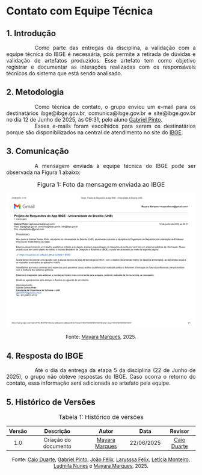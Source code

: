 # Contato com Equipe Técnica

## 1. Introdução

<div style="text-align: justify; text-indent: 2cm;">
Como parte das entregas da disciplina, a validação com a equipe técnica do IBGE é necessária, pois permite a retirada de dúvidas e validação de artefatos produzidos. Esse artefato tem como objetivo registrar e documentar as interações realizadas com os responsáveis técnicos do sistema que está sendo analisado. 
</div>

## 2. Metodologia

<div style="text-align: justify; text-indent: 2cm;">
Como técnica de contato, o grupo enviou um e-mail para os destinatários ibge@ibge.gov.br, comunica@ibge.gov.br e site@ibge.gov.br no dia 12 de Junho de 2025, às 09:31, pelo aluno <a href="https://github.com/GabrielSPinto">Gabriel Pinto</a>. 
</div>
<div style="text-align: justify; text-indent: 2cm;">
Esses e-mails foram escolhidos para serem os destinatários porque são disponibilizados na central de atendimento no site do <a href="https://www.ibge.gov.br/">IBGE</a>.
</div>

## 3. Comunicação

<div style="text-align: justify; text-indent: 2cm;">
A mensagem enviada à equipe técnica do IBGE pode ser observada na Figura 1 abaixo:
</div>

<font size="3"><p style="text-align: center">Figura 1: Foto da mensagem enviada ao IBGE</p></font>
<center>
<img src="./../../assets/images/email_ibge.jpg"/>
</center>

<font size="2"><p style="text-align: center">Fonte: [Mayara Marques](https://github.com/maymarquee), 2025.</p></font>

## 4. Resposta do IBGE

<div style="text-align: justify; text-indent: 2cm;">
Até o dia da entrega da etapa 5 da disciplina (22 de Junho de 2025), o grupo não obteve respostas do IBGE. Caso ocorra o retorno do contato, essa informação será adicionada ao artefato pela equipe. 
</div>

## 5. Histórico de Versões

<font size="3"><p style="text-align: center">Tabela 1: Histórico de versões</p></font>

<center>

| Versão |Descrição     |Autor                                       |Data    |Revisor|
|:-:     | :-:          | :-:                                        | :-:        |:-:|
|1.0     | Criação do documento | [Mayara Marques](https://github.com/maymarquee)| 22/06/2025 | [Caio Duarte](https://github.com/caioduart3)  |

</center>

<font size="2"><p style="text-align: center">Fonte: [Caio Duarte](https://github.com/caioduart3), [Gabriel Pinto](https://github.com/GabrielSPinto), [João Félix](https://github.com/joaofmoreiraa), [Larysssa Felix](https://github.com/felixlaryssa), [Letícia Monteiro](https://github.com/LeticiaMonteiroo), [Ludmila Nunes](https://github.com/ludmilaaysha) e [Mayara Marques](https://github.com/maymarquee), 2025.</p></font>